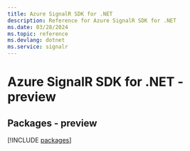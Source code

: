 ```yaml
---
title: Azure SignalR SDK for .NET
description: Reference for Azure SignalR SDK for .NET
ms.date: 03/28/2024
ms.topic: reference
ms.devlang: dotnet
ms.service: signalr
---
```

# Azure SignalR SDK for .NET - preview
## Packages - preview
[!INCLUDE [packages](signalr-index.md)]
